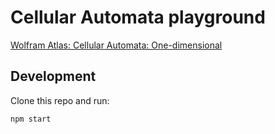 # Cellular Automata playground

[Wolfram Atlas: Cellular Automata: One-dimensional](http://atlas.wolfram.com/TOC/TOC_200.html)

## Development

Clone this repo and run:

```
npm start
```

